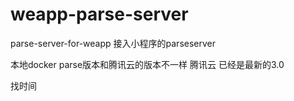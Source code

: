 # weapp-parse-server
parse-server-for-weapp 接入小程序的parseserver


本地docker parse版本和腾讯云的版本不一样 
腾讯云 已经是最新的3.0

找时间